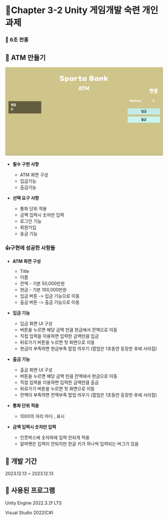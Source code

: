 # 📖Chapter 3-2 Unity 게임개발 숙련 개인과제
### 👨 6조 천홍


## 📌 ATM 만들기
![ATM](https://github.com/hhhhhongg/HongATM/blob/main/Images/%ED%99%94%EB%A9%B4%20%EC%BA%A1%EC%B2%98%202023-12-13%20175116.png)
- **필수 구현 사항**
  - ATM 화면 구성
  - 입금기능
  - 출금기능
 
- **선택 요구 사항**
  - 통화 단위 적용
  - 금액 입력시 숫자만 입력
  - 로그인 기능
  - 회원가입
  - 송금 기능
 
### 👍구현에 성공한 사항들

- **ATM 화면 구성**

  - Title
  - 이름
  - 잔액 - 기본 50,000만원
  - 현금 - 기본 100,000만원
  - 입금 버튼 -> 입금 기능으로 이동
  - 출금 버튼 -> 출금 기능으로 이동
- **입금 기능**
  - 입금 화면 UI 구성
  - 버튼을 누르면 해당 금액 만큼 현금에서 잔액으로 이동
  - 직접 입력을 이용하면 입력한 금액만큼 입금
  - 뒤로가기 버튼을 누르면 첫 화면으로 이동
  - 현금이 부족하면 현금부족 팝업 띄우기 (팝업은 1초동안 등장한 후에 사라짐)
- **출금 기능**
  - 출금 화면 UI 구성
  - 버튼을 누르면 해당 금액 만큼 잔액에서 현금으로 이동
  - 직접 입력을 이용하면 입력한 금액만큼 출금
  - 뒤로가기 버튼을 누르면 첫 화면으로 이동
  - 잔액이 부족하면 잔액부족 팝업 띄우기 (팝업은 1초동안 등장한 후에 사라짐)
- **통화 단위 적용**
  - 1000의 자리 마다 , 표시
- **금액 입력시 숫자만 입력**
  - 인풋박스에 숫자외에 입력 안되게 적용
  - 알파벳은 입력이 안되지만 한글 키가 하나씩 입력되는 버그가 있음
 
## 📅 개발 기간
2023.12.13 ~ 2023.12.13

## 💾 사용된 프로그램
Unity Engine 2022.3.2f LTS

Visual Studio 2022(C#)
